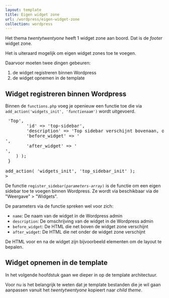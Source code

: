 ```yaml
---
layout: template
title: Eigen widget zone
url: /wordpress/eigen-widget-zone
collection: wordpress
---
```

Het thema <em>twentytwentyone</em> heeft 1 widget zone aan boord. Dat is de <em>footer</em> widget zone.

Het is uiteraard mogelijk om eigen widget zones toe te voegen.

Daarvoor moeten twee dingen gebeuren:
1. de widget registreren binnen Wordpress
2. de widget opnemen in de template

## Widget registreren binnen Wordpress

Binnen de <code>functions.php</code> voeg je openieuw een functie toe die via <code>add_action('widgets_init', '<em>functienaam</em>')</code> wordt uitgevoerd.

<pre>
<?php
function top_sidebar_init() {
    register_sidebar( array(
        'name' => 'Top',
        'id' => 'top-sidebar',
        'description' => 'Top sidebar verschijnt bovenaan, onder de header.',
        'before_widget' => '<div id="%1$s" class="site-top %2$s"><div class="site-top-content">',
        'after_widget' => '</div></div>',
    ) );
 } 
 
add_action( 'widgets_init', 'top_sidebar_init' );
&gt;
</pre>

De functie <code>register_sidebar(<em>parameters-array</em>)</code> is de functie om een eigen sidebar toe te voegen binnen Wordpress. Ze wordt via beschikbaar via de "Weergave" > "Widgets".

De parameters via de functie spreken wel voor zich:
* <code>name</code>: De naam van de widget in de Wordpress admin
* <code>description</code>: De omschrijving van de widget in de Wordpress admin
* <code>before_widget</code>: De HTML die net boven de widget zone verschijnt
* <code>after_widget</code>: De HTML die net onder de widget zone verschijnt

De HTML voor en na de widget zijn bijvoorbeeld elementen om de layout te bepalen.

## Widget opnemen in de template

In het volgende hoofdstuk gaan we dieper in op de template architectuur. 

Voor nu is het belangrijk te weten dat je template bestanden die je wil gaan aanpassen vanuit het <em>twentytwentyone</em> kopieert naar <em>child theme</em>.